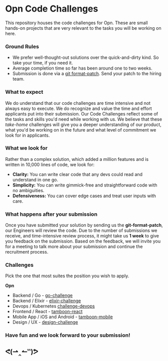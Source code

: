 # Opn Code Challenges

This repository houses the code challenges for Opn. These are small hands-on
projects that are very relevant to the tasks you will be working on here.

### Ground Rules

* We prefer well-thought-out solutions over the quick-and-dirty kind. So take
  your time, if you need it.
* Average completion time so far has been around one to two weeks.
* Submission is done via a
  [git format-patch](https://git-scm.com/docs/git-format-patch). Send your patch
  to the hiring team.

### What to expect

We do understand that our code challenges are time intensive and not always easy
to execute. We do recognize and value the time and effort applicants put into
their submission. Our Code Challenges reflect some of the tasks and skills you'd
need while working with us. We believe that these *take-home* challenges will
give you a deeper understanding of our product, what you'd be working on in the
future and what level of commitment we look for in applicants.

### What we look for

Rather than a complex solution, which added a million features and is written in
10,000 lines of code, we look for:

* **Clarity:** You can write clear code that any devs could read and understand
  in one go.
* **Simplicity:** You can write gimmick-free and straightforward code with no
  ambiguities.
* **Defensiveness:** You can cover edge cases and treat user inputs with care.

### What happens after your submission

Once you have submitted your solution by sending us the **git-format-patch**,
our Engineers will review the code. Due to the number of submissions we receive,
and time-intensive review process, it might take us **1 week** to give you
feedback on the submission. Based on the feedback, we will invite you for a
meeting to talk more about your submission and continue the recruitment process.

### Challenges

Pick the one that most suites the position you wish to apply.

**Opn**

* Backend / Go - [go-challenge](https://github.com/omiselabs/challenges/tree/master/challenge-go)
* Backend / Elixir - [elixir-challenge](https://github.com/omiselabs/challenges/tree/master/challenge-elixir)
* Devops / Kubernetes [challenge-devops](https://github.com/omiselabs/challenges/tree/master/challenge-devops)
* Frontend / React - [tamboon-react](https://github.com/omiselabs/challenges/tree/master/challenge-react)
* Mobile App / iOS and Android - [tamboon-mobile](https://github.com/omiselabs/challenges/tree/master/challenge-mobile)
* Design / UX - [design-challenge](https://github.com/omiselabs/challenges/blob/master/design-challenge.pdf)

### Have fun and we look forward to your submission!


<h2>
ᕙ(⇀‸↼‶)ᕗ
</h2>

